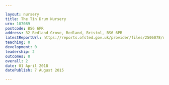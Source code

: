 ```yaml
---

layout: nursery
title: The Tin Drum Nursery
urn: 107089
postcode: BS6 6PR
address: 32 Redland Grove, Redland, Bristol, BS6 6PR
latestReportUrl: https://reports.ofsted.gov.uk/provider/files/2506078/urn/107089.pdf
teaching: 0
development: 0
leadership: 2
outcomes: 0
overall: 2
date: 01 April 2018 
datePublish: 7 August 2015

---
```

